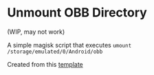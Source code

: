 # Unmount OBB Directory

(WIP, may not work)

A simple magisk script that executes `umount /storage/emulated/0/Android/obb`

Created from this [template](https://github.com/Zackptg5/MMT-Extended)
